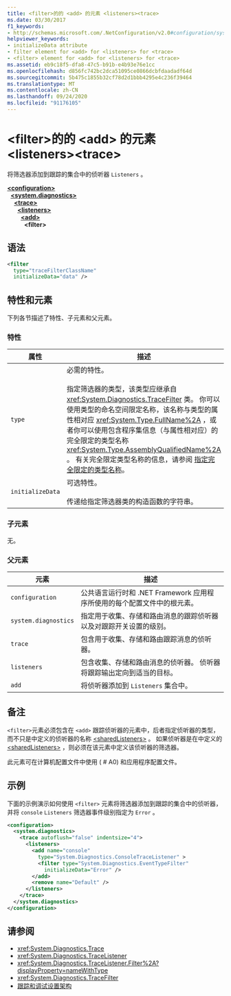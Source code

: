 ```yaml
---
title: <filter>的的 <add> 的元素 <listeners><trace>
ms.date: 03/30/2017
f1_keywords:
- http://schemas.microsoft.com/.NetConfiguration/v2.0#configuration/system.diagnostics/trace/listeners/add/filter
helpviewer_keywords:
- initializeData attribute
- filter element for <add> for <listeners> for <trace>
- <filter> element for <add> for <listeners> for <trace>
ms.assetid: eb9c18f5-dfa8-47c5-b91b-e4b93e76e1cc
ms.openlocfilehash: d856fc742bc2dca51095ce0866dcbfdaadadf64d
ms.sourcegitcommit: 5b475c1855b32cf78d2d1bbb4295e4c236f39464
ms.translationtype: MT
ms.contentlocale: zh-CN
ms.lasthandoff: 09/24/2020
ms.locfileid: "91176105"
---
```

# <a name="filter-element-for-add-for-listeners-for-trace"></a>\<filter>的的 \<add> 的元素 \<listeners>\<trace>

将筛选器添加到跟踪的集合中的侦听器 `Listeners` 。  

[**\<configuration>**](../configuration-element.md)\
&nbsp;&nbsp;[**\<system.diagnostics>**](system-diagnostics-element.md)\
&nbsp;&nbsp;&nbsp;&nbsp;[**\<trace>**](trace-element.md)\
&nbsp;&nbsp;&nbsp;&nbsp;&nbsp;&nbsp;[**\<listeners>**](listeners-element-for-trace.md)\
&nbsp;&nbsp;&nbsp;&nbsp;&nbsp;&nbsp;&nbsp;&nbsp;[**\<add>**](add-element-for-listeners-for-trace.md)\
&nbsp;&nbsp;&nbsp;&nbsp;&nbsp;&nbsp;&nbsp;&nbsp;&nbsp;&nbsp;**\<filter>**

## <a name="syntax"></a>语法  
  
```xml  
<filter
  type="traceFilterClassName"
  initializeData="data" />  
```  
  
## <a name="attributes-and-elements"></a>特性和元素  

 下列各节描述了特性、子元素和父元素。  
  
### <a name="attributes"></a>特性  
  
|属性|描述|  
|---------------|-----------------|  
|`type`|必需的特性。<br /><br /> 指定筛选器的类型，该类型应继承自 <xref:System.Diagnostics.TraceFilter> 类。 你可以使用类型的命名空间限定名称，该名称与类型的属性相对应 <xref:System.Type.FullName%2A> ，或者你可以使用包含程序集信息（与属性相对应）的完全限定的类型名称 <xref:System.Type.AssemblyQualifiedName%2A> 。 有关完全限定类型名称的信息，请参阅 [指定完全限定的类型名称](../../../reflection-and-codedom/specifying-fully-qualified-type-names.md)。|  
|`initializeData`|可选特性。<br /><br /> 传递给指定筛选器类的构造函数的字符串。|  
  
### <a name="child-elements"></a>子元素  

 无。  
  
### <a name="parent-elements"></a>父元素  
  
|元素|描述|  
|-------------|-----------------|  
|`configuration`|公共语言运行时和 .NET Framework 应用程序所使用的每个配置文件中的根元素。|  
|`system.diagnostics`|指定用于收集、存储和路由消息的跟踪侦听器以及对跟踪开关设置的级别。|  
|`trace`|包含用于收集、存储和路由跟踪消息的侦听器。|  
|`listeners`|包含收集、存储和路由消息的侦听器。 侦听器将跟踪输出定向到适当的目标。|  
|`add`|将侦听器添加到 `Listeners` 集合中。|  
  
## <a name="remarks"></a>备注  

 `<filter>`元素必须包含在 `<add>` 跟踪侦听器的元素中，后者指定侦听器的类型，而不只是中定义的侦听器的名称 [\<sharedListeners>](sharedlisteners-element.md) 。 如果侦听器是在中定义的 [\<sharedListeners>](sharedlisteners-element.md) ，则必须在该元素中定义该侦听器的筛选器。  
  
 此元素可在计算机配置文件中使用 ( # A0) 和应用程序配置文件。  
  
## <a name="example"></a>示例  

 下面的示例演示如何使用 `<filter>` 元素将筛选器添加到跟踪的集合中的侦听器，并将 `console` `Listeners` 筛选器事件级别指定为 `Error` 。  
  
```xml  
<configuration>  
  <system.diagnostics>  
    <trace autoflush="false" indentsize="4">  
      <listeners>  
        <add name="console"
          type="System.Diagnostics.ConsoleTraceListener" >  
          <filter type="System.Diagnostics.EventTypeFilter"
            initializeData="Error" />  
        </add>  
        <remove name="Default" />  
      </listeners>  
    </trace>  
  </system.diagnostics>  
</configuration>  
```  
  
## <a name="see-also"></a>请参阅

- <xref:System.Diagnostics.Trace>
- <xref:System.Diagnostics.TraceListener>
- <xref:System.Diagnostics.TraceListener.Filter%2A?displayProperty=nameWithType>
- <xref:System.Diagnostics.TraceFilter>
- [跟踪和调试设置架构](index.md)

